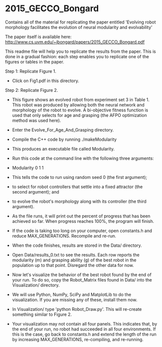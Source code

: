 # 2015_GECCO_Bongard
Contains all of the material for replicating the paper entitled 'Evolving robot morphology
facilitates the evolution of neural modularity and evolvability'

The paper itself is available here: http://www.cs.uvm.edu/~jbongard/papers/2015_GECCO_Bongard.pdf

This readme file will help you to replicate the results from the paper. This is done in a gradual
fashion: each step enables you to replicate one of the figures or tables in the paper.

Step 1: Replicate Figure 1.

- Click on Fig1.pdf in this directory.

Step 2: Replicate Figure 2.

- This figure shows an evolved robot from experiment set 3 in Table 1. This robot was produced
  by allowing both the neural network and morphology of the robot to evolve. A bi-objective
  fitness function is used that only selects for age and grasping (the AFPO optimization
  method was used here).

- Enter the Evolve_For_Age_And_Grasping directory.

- Compile the C++ code by running ./makeModularity

- This produces an executable file called Modularity.

- Run this code at the command line with the following three arguments:

- Modularity 0 1 1

- This tells the code to run using random seed 0 (the first argument);

- to select for robot controllers that settle into a fixed attractor (the second argument); and

- to evolve the robot's morphology along with its controller (the third argument).

- As the file runs, it will print out the percent of progress that has been achieved so far.
  When progress reaches 100%, the program will finish.

- If the code is taking too long on your computer, open constants.h and reduce MAX_GENERATIONS.
  Recompile and re-run.

- When the code finishes, results are stored in the Data/ directory.

- Open Data/results_0.txt to see the results. Each row reports the modularity (m) and grasping
  ability (g) of the best robot in the population up to that point. Disregard the other data
  for now.

- Now let's visualize the behavior of the best robot found by the end of your run. To do so,
  copy the Robot_Matrix files found in Data/ into the Visualization/ directory.

- We will use Python, NumPy, SciPy and MatplotLib to do the visualization. If you are missing any
  of these, install them now.

- In Visualization/ type 'python Robot_Draw.py'. This will re-create something similar to Figure 2.

- Your visualization may not contain all four panels. This indicates that, by the end of your run,
  no robot had succeeded in all four environments. If this is the case, go back to constants.h
  and extend the length of the run by increasing MAX_GENERATIONS, re-compiling, and re-running. 
